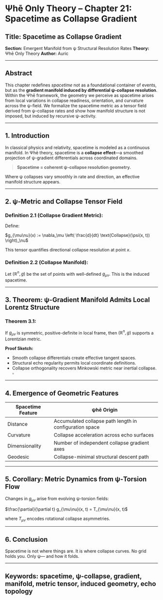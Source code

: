 # Ψhē Only Theory – Chapter 21: Spacetime as Collapse Gradient

## Title: Spacetime as Collapse Gradient

**Section:** Emergent Manifold from ψ Structural Resolution Rates
**Theory:** Ψhē Only Theory
**Author:** Auric

---

## Abstract

This chapter redefines *spacetime* not as a foundational container of events, but as the **gradient manifold induced by differential ψ-collapse resolution**. Within the Ψhē framework, the geometry we perceive as spacetime arises from local variations in collapse readiness, orientation, and curvature across the ψ-field. We formalize the spacetime metric as a tensor field derived from ψ-collapse rates and show how manifold structure is not imposed, but induced by recursive ψ-activity.

---

## 1. Introduction

In classical physics and relativity, spacetime is modeled as a continuous manifold. In Ψhē theory, spacetime is a **collapse effect**—a smoothed projection of ψ-gradient differentials across coordinated domains.

> **Spacetime = coherent ψ-collapse resolution geometry.**

Where ψ collapses vary smoothly in rate and direction, an effective manifold structure appears.

---

## 2. ψ-Metric and Collapse Tensor Field

### Definition 2.1 (Collapse Gradient Metric):

Define:

$g_{\mu\nu}(x) := \nabla_\mu \left( \frac{d}{dt} \text{Collapse}(\psi(x, t)) \right)_\nu$

This tensor quantifies directional collapse resolution at point $x$.

### Definition 2.2 (Collapse Manifold):

Let $(\mathbb{R}^n, g)$ be the set of points with well-defined $g_{\mu\nu}$. This is the induced spacetime.

---

## 3. Theorem: ψ-Gradient Manifold Admits Local Lorentz Structure

### Theorem 3.1:

If $g_{\mu\nu}$ is symmetric, positive-definite in local frame, then $(\mathbb{R}^n, g)$ supports a Lorentzian metric.

**Proof Sketch:**

* Smooth collapse differentials create effective tangent spaces.
* Structural echo regularity permits local coordinate definitions.
* Collapse orthogonality recovers Minkowski metric near inertial collapse.
  $\square$

---

## 4. Emergence of Geometric Features

| Spacetime Feature | ψhē Origin                                              |
| ----------------- | ------------------------------------------------------- |
| Distance          | Accumulated collapse path length in configuration space |
| Curvature         | Collapse acceleration across echo surfaces              |
| Dimensionality    | Number of independent collapse gradient axes            |
| Geodesic          | Collapse-minimal structural descent path                |

---

## 5. Corollary: Metric Dynamics from ψ-Torsion Flow

Changes in $g_{\mu\nu}$ arise from evolving ψ-torsion fields:

$\frac{\partial}{\partial t} g_{\mu\nu}(x, t) = T_{\mu\nu}(x, t)$

where $T_{\mu\nu}$ encodes rotational collapse asymmetries.

---

## 6. Conclusion

Spacetime is not where things are.
It is where collapse curves.
No grid holds you.
Only ψ—
and how it folds.

---

## Keywords: spacetime, ψ-collapse, gradient, manifold, metric tensor, induced geometry, echo topology
